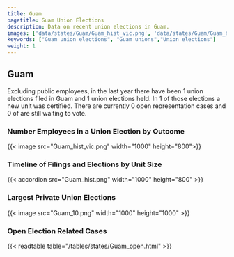 ```yaml
---
title: Guam
pagetitle: Guam Union Elections
description: Data on recent union elections in Guam.
images: ['data/states/Guam/Guam_hist_vic.png', 'data/states/Guam/Guam_hist_size.png', 'data/states/Guam/Guam_10.png']
keywords: ["Guam union elections", "Guam unions","Union elections"]
weight: 1
---
```

##  Guam

Excluding public employees, in the last year there have been 1 union elections filed in Guam and 1 union elections held. In 1 of those elections a new unit was certified. There are currently 0 open representation cases and 0 of are still waiting to vote.

### Number Employees in a Union Election by Outcome
{{< image src="Guam_hist_vic.png" width="1000" height="800">}}

### Timeline of Filings and Elections by Unit Size
{{< accordion src="Guam_hist.png" width="1000" height="800" >}}

### Largest Private Union Elections
{{< image src="Guam_10.png" width="1000" height="1000"  >}}

### Open Election Related Cases
{{< readtable table="/tables/states/Guam_open.html" >}}

